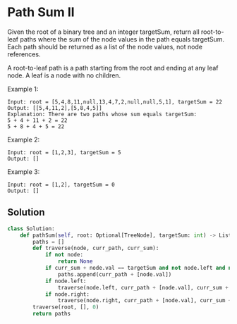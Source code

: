 # Path Sum II

Given the root of a binary tree and an integer targetSum, return all root-to-leaf paths where the sum of the node values in the path equals targetSum. Each path should be returned as a list of the node values, not node references.

A root-to-leaf path is a path starting from the root and ending at any leaf node. A leaf is a node with no children.

Example 1:

```
Input: root = [5,4,8,11,null,13,4,7,2,null,null,5,1], targetSum = 22
Output: [[5,4,11,2],[5,8,4,5]]
Explanation: There are two paths whose sum equals targetSum:
5 + 4 + 11 + 2 = 22
5 + 8 + 4 + 5 = 22
```

Example 2:

```
Input: root = [1,2,3], targetSum = 5
Output: []
```

Example 3:

```
Input: root = [1,2], targetSum = 0
Output: []
```

## Solution

```py
class Solution:
    def pathSum(self, root: Optional[TreeNode], targetSum: int) -> List[List[int]]:
        paths = []
        def traverse(node, curr_path, curr_sum):
            if not node:
                return None
            if curr_sum + node.val == targetSum and not node.left and not node.right:
                paths.append(curr_path + [node.val])
            if node.left:
                traverse(node.left, curr_path + [node.val], curr_sum + node.val)
            if node.right:
                traverse(node.right, curr_path + [node.val], curr_sum + node.val)
        traverse(root, [], 0)
        return paths
```
